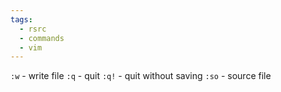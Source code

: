 ```yaml
---
tags:
  - rsrc
  - commands
  - vim
---
```


`:w` - write file
`:q` - quit 
`:q!` - quit without saving
`:so` - source file